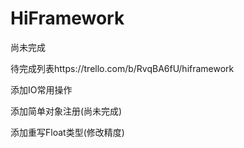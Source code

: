 # HiFramework
尚未完成


待完成列表https://trello.com/b/RvqBA6fU/hiframework

添加IO常用操作

添加简单对象注册(尚未完成)

添加重写Float类型(修改精度)
